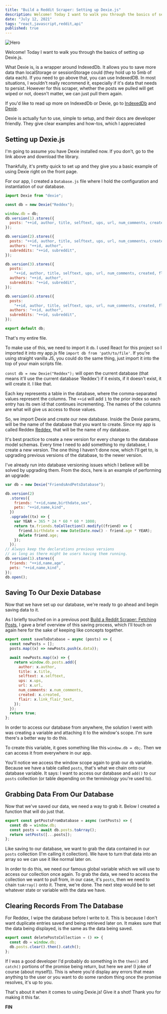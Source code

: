 ```yaml
---
title: "Build a Reddit Scraper: Setting up Dexie.js"
description: Welcome! Today I want to walk you through the basics of setting up Dexie.js.
date: "July 12, 2021"
tags: "react,javascript,reddit,api"
published: true
---
```


![Hero](/images/32nzezokpzaht9h2tz2l.jpeg)

Welcome! Today I want to walk you through the basics of setting up Dexie.js.

What Dexie is, is a wrapper around IndexedDb. It allows you to save more data than localStorage or sessionStorage could (they hold up to 5mb of data each). If you need to go above that, you can use IndexedDB. In most situations, I wouldn't really recommend it, especially if it's data that needs to persist. However for this scraper, whether the posts we pulled will get wiped or not, doesn't matter, we can just pull them again.

If you'd like to read up more on IndexedDb or Dexie, go to [IndexedDb](https://developer.mozilla.org/en-US/docs/Web/API/IndexedDB_API) and [Dexie](https://dexie.org/).

Dexie is actually fun to use, simple to setup, and their docs are developer friendly. They give clear examples and how-tos, which I appreciated

## **Setting up Dexie.js**

I'm going to assume you have Dexie installed now. If you don't, go to the link above and download the library.

Thankfully, it's pretty quick to set up and they give you a basic example of using Dexie right on the front page.

For our app, I created a `Database.js` file where I hold the configuration and instantiation of our database.

```js
import Dexie from "dexie";

const db = new Dexie("Reddex");

window.db = db;
db.version(1).stores({
  posts: "++id, author, title, selftext, ups, url, num_comments, created",
});

db.version(2).stores({
  posts: "++id, author, title, selftext, ups, url, num_comments, created",
  authors: "++id, author",
  subreddits: "++id, subreddit",
});

db.version(3).stores({
  posts:
    "++id, author, title, selftext, ups, url, num_comments, created, flair",
  authors: "++id, author",
  subreddits: "++id, subreddit",
});

db.version(4).stores({
  posts:
    "++id, author, title, selftext, ups, url, num_comments, created, flair, postId",
  authors: "++id, author",
  subreddits: "++id, subreddit",
});

export default db;
```

That's my entire file.

To make use of this, we need to import it `db`. I used React for this project so I imported it into my app.js file `import db from 'path/to/file'`. If you're using straight vanilla JS, you could do the same thing, just import it into the top of your main scripts file.

`const db = new Dexie("Reddex");` will open the current database (that means it'll use the current database 'Reddex') if it exists, if it doesn't exist, it will create it. I like that.

Each key represents a table in the database, where the comma-separated values represent the columns. The `++id` will add `1` to the prior index so each entry has its own id that continues incrementing. The names of the columns are what will give us access to those values.

So, we import Dexie and create our new database. Inside the Dexie params, will be the name of the database that you want to create. Since my app is called Reddex [Reddex](https://reddex.app), that will be the name of my database.

It's best practice to create a new version for every change to the database model schemas. Every time I need to add something to my database, I create a new version. The one thing I haven't done now, which I'll get to, is upgrading previous versions of the database, to the newer version.

I've already run into database versioning issues which I believe will be solved by upgrading them. From the docs, here is an example of performing an upgrade:

```js
var db = new Dexie("FriendsAndPetsDatabase");

db.version(2)
  .stores({
    friends: "++id,name,birthdate,sex",
    pets: "++id,name,kind",
  })
  .upgrade((tx) => {
    var YEAR = 365 * 24 * 60 * 60 * 1000;
    return tx.friends.toCollection().modify((friend) => {
      friend.birthdate = new Date(Date.now() - friend.age * YEAR);
      delete friend.age;
    });
  });
// Always keep the declarations previous versions
// as long as there might be users having them running.
db.version(1).stores({
  friends: "++id,name,age",
  pets: "++id,name,kind",
});
db.open();
```

## **Saving To Our Dexie Database**

Now that we have set up our database, we're ready to go ahead and begin saving data to it.

As I briefly touched on in a previous post [Build a Reddit Scraper: Fetching Posts](/blog/build-a-reddit-scraper-fetching-posts), I gave a brief overview of this saving process, which I'll touch on again here for the sake of keeping like concepts together.

```js
export const saveToDatabase = async (posts) => {
  const newPosts = [];
  posts.map((x) => newPosts.push(x.data));

  await newPosts.map((x) => {
    return window.db.posts.add({
      author: x.author,
      title: x.title,
      selftext: x.selftext,
      ups: x.ups,
      url: x.url,
      num_comments: x.num_comments,
      created: x.created,
      flair: x.link_flair_text,
    });
  });
  return true;
};
```

In order to access our database from anywhere, the solution I went with was creating a variable and attaching it to the window's scope. I'm sure there's a better way to do this.

To create this variable, it goes something like this `window.db = db;`. Then we can access it from everywhere in our app.

You'll notice we access the window scope again to grab our `db` variable. Because we have a table called `posts`, that's what we chain onto our database variable. It says: I want to access our database and `add()` to our `posts` collection (or table depending on the terminology you're used to).

## **Grabbing Data From Our Database**

Now that we've saved our data, we need a way to grab it. Below I created a function that will do just that.

```js
export const getPostsFromDatabase = async (setPosts) => {
  const db = window.db;
  const posts = await db.posts.toArray();
  return setPosts([...posts]);
};
```

Like saving to our database, we want to grab the data contained in our `posts` collection (I'm calling it collection). We have to turn that data into an array so we can use it like normal later on.

In order to do this, we need our famous global variable which we will use to access our collection once again. To grab the data, we need to access the collection we want to pull from, in our case, it's `posts`, then we need to chain `toArray()` onto it. There, we're done. The next step would be to set whatever state or variable with the data we have.

## **Clearing Records From The Database**

For Reddex, I wipe the database before I write to it. This is because I don't want duplicate entries saved and being retrieved later on. It makes sure that the data being displayed, is the same as the data being saved.

```js
export const deletePostsCollection = () => {
  const db = window.db;
  db.posts.clear().then().catch();
};
```

If I was a good developer I'd probably do something in the `then()` and `catch()` portions of the promise being return, but here we are! (I joke of course (about myself)). This is where you'd display any errors that mean anything to the user or you want to do some random thing once the promise resolves, it's up to you.

That's about it when it comes to using Dexie.js! Give it a shot! Thank you for making it this far.

**FIN**
